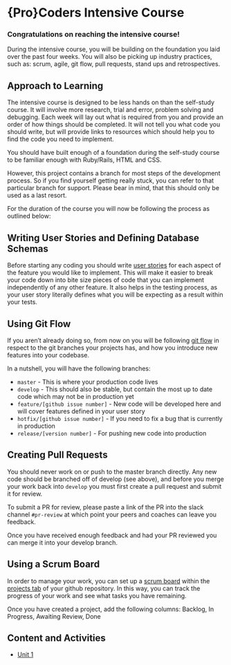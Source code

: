 # {Pro}Coders Intensive Course

### Congratulations on reaching the intensive course!

During the intensive course, you will be building on the foundation you laid over the past four weeks.  You will also be picking up industry practices, such as: scrum, agile, git flow, pull requests, stand ups and retrospectives.

## Approach to Learning
The intensive course is designed to be less hands on than the self-study course.  It will involve more research, trial and error, problem solving and debugging.  Each week will lay out what is required from you and provide an order of how things should be completed.  It will not tell you what code you should write, but will provide links to resources which should help you to find the code you need to implement.

You should have built enough of a foundation during the self-study course to be familiar enough with Ruby/Rails, HTML and CSS.

However, this project contains a branch for most steps of the development process.  So if you find yourself getting really stuck, you can refer to that particular branch for support.  Please bear in mind, that this should only be used as a last resort.

For the duration of the course you will now be following the process as outlined below:

## Writing User Stories and Defining Database Schemas
Before starting any coding you should write [user stories](https://www.mountaingoatsoftware.com/agile/user-stories) for each aspect of the feature you would like to implement.  This will make it easier to break your code down into bite size pieces of code that you can implement independently of any other feature. It also helps in the testing process, as your user story literally defines what you will be expecting as a result within your tests.

## Using Git Flow
If you aren’t already doing so, from now on you will be following [git flow](https://www.atlassian.com/git/tutorials/comparing-workflows/gitflow-workflow) in respect to the git branches your projects has, and how you introduce new features into your codebase.

In a nutshell, you will have the following branches:
- `master` - This is where your production code lives
- `develop` - This should also be stable, but contain the most up to date code which may not be in production yet
- `feature/[github issue number]` - New code will be developed here and will cover features defined in your user story
- `hotfix/[github issue number]` - If you need to fix a bug that is currently in production
- `release/[version number]` - For pushing new code into production

## Creating Pull Requests
You should never work on or push to the master branch directly.  Any new code should be branched off of develop (see above), and before you merge your work back into `develop` you must first create a pull request and submit it for review. 

To submit a PR for review, please paste a link of the PR into the slack channel `#pr-review` at which point your peers and coaches can leave you feedback.

Once you have received enough feedback and had your PR reviewed you can merge it into your develop branch.

## Using a Scrum Board
In order to manage your work, you can set up a [scrum board](https://manifesto.co.uk/agile-concepts-scrum-task-board/) within the [projects tab](https://help.github.com/articles/creating-a-project-board/) of your github repository.  In this way, you can track the progress of your work and see what tasks you have remaining. 

Once you have created a project, add the following columns: Backlog, In Progress, Awaiting Review, Done

## Content and Activities
- [Unit 1](https://github.com/affinity-digital-ltd/unit1/wiki)

